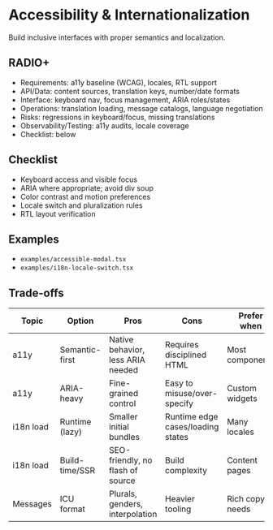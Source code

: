 # Accessibility & Internationalization

Build inclusive interfaces with proper semantics and localization.

## RADIO+
- Requirements: a11y baseline (WCAG), locales, RTL support
- API/Data: content sources, translation keys, number/date formats
- Interface: keyboard nav, focus management, ARIA roles/states
- Operations: translation loading, message catalogs, language negotiation
- Risks: regressions in keyboard/focus, missing translations
- Observability/Testing: a11y audits, locale coverage
- Checklist: below

## Checklist
- Keyboard access and visible focus
- ARIA where appropriate; avoid div soup
- Color contrast and motion preferences
- Locale switch and pluralization rules
- RTL layout verification

## Examples
- `examples/accessible-modal.tsx`
- `examples/i18n-locale-switch.tsx`

## Trade-offs

| Topic     | Option                 | Pros                                 | Cons                               | Prefer when |
|-----------|------------------------|--------------------------------------|------------------------------------|-------------|
| a11y      | Semantic-first         | Native behavior, less ARIA needed    | Requires disciplined HTML          | Most components |
| a11y      | ARIA-heavy             | Fine-grained control                 | Easy to misuse/over-specify        | Custom widgets |
| i18n load | Runtime (lazy)         | Smaller initial bundles              | Runtime edge cases/loading states  | Many locales |
| i18n load | Build-time/SSR         | SEO-friendly, no flash of source     | Build complexity                   | Content pages |
| Messages  | ICU format             | Plurals, genders, interpolation      | Heavier tooling                    | Rich copy needs |
